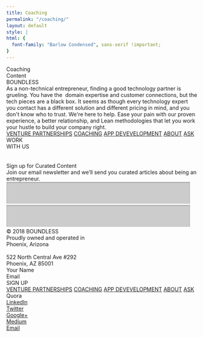 ```yaml
---
title: Coaching
permalink: "/coaching/"
layout: default
style: |
html: {
  font-family: "Barlow Condensed", sans-serif !important;
}
---
```


<div class="coaching">
  <div style="position:relative; margin:auto;">
    <div class="rectangle"></div>
    <div class="coachingcontent">Coaching<br />Content</div>
    <div class="boundless">BOUNDLESS</div>
    <div class="asanontechnicale">
      As a non-technical entrepreneur, finding a good technology partner is
      grueling. You have the  domain expertise and customer connections, but the
      tech pieces are a black box. It seems as though every technology expert
      you contact has a different solution and different pricing in mind, and
      you don't know who to trust. We're here to help. Ease your pain with our
      proven experience, a better relationship, and Lean methodologies that let
      you work your hustle to build your company right.
    </div>
    <div class="venturepartnerships">
      <div class="topMenu">
        <a href="/venture-partners">VENTURE PARTNERSHIPS</a>
        <a href="/coaching">COACHING</a>
        <a href="/development">APP DEVEVELOPMENT</a>
        <a href="#wevebeenbuilding">ABOUT</a>
        <a href="#askboundlesscopy">ASK</a>
      </div>
    </div>
    <div class="rectanglecopy3"></div>
    <div class="workwithus">WORK<br />WITH US</div>
    <img src="/img/venture-partnerships-line-copy-6.png" class="linecopy5" />
    <img src="/img/home-line-copy-4.png" class="linecopy7" />
    <div class="signupforcuratedcopy">Sign up for Curated Content</div>
    <div class="joinouremailnewslcopy">
      Join our email newsletter and we’ll send you curated articles about being
      an entrepreneur.
    </div>
    <img src="/img/home-rectangle-copy-6.png" class="rectanglecopy7" />
    <img src="/img/home-rectangle-copy-6.png" class="rectanglecopy6" />
    <div class="a2512018boundlessprocopy">
      © 2018 BOUNDLESS<br />Proudly owned and operated in<br />Phoenix,
      Arizona<br /><br />522 North Central Ave #292<br />Phoenix, AZ 85001
    </div>
    <div class="yourname">Your Name</div>
    <div class="email">Email</div>
    <div class="rectanglecopy31"></div>
    <div class="signup">SIGN UP</div>
  </div>
  <div class="venturepartnerships">
      <div class="bottomMenu">
        <a href="/venture-partners">VENTURE PARTNERSHIPS</a>
        <a href="/coaching">COACHING</a>
        <a href="/development">APP DEVEVELOPMENT</a>
        <a href="#wevebeenbuilding">ABOUT</a>
        <a href="#askboundlesscopy">ASK</a>
      </div>
    </div>
    <div class="bottomSection">
      <div class="quoralinkedintwittcopy">
        Quora<br />
        <a
          class="footerLink"
          href="https://in.linkedin.com/company/boundless-automation-llc"
        >
          LinkedIn
        </a>
        <br />
        <a
          class="footerLink"
          href="https://in.linkedin.com/company/boundless-automation-llc"
        >
          Twitter
        </a>
        <br />
        <a
          class="footerLink"
          href="https://in.linkedin.com/company/boundless-automation-llc"
        >
          Google+
        </a>
        <br />
        <a
          class="footerLink"
          href="https://in.linkedin.com/company/boundless-automation-llc"
        >
          Medium
        </a>
        <br />
        <a
          class="footerLink"
          href="https://in.linkedin.com/company/boundless-automation-llc"
        >
          Email
        </a>
      </div>
</div>
